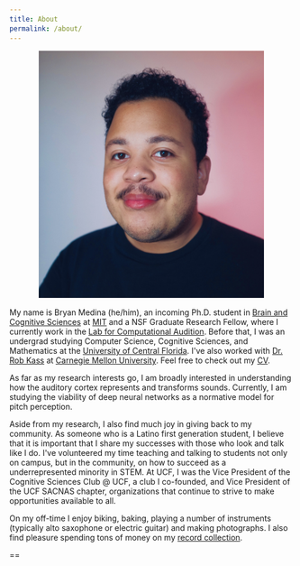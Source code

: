 ```yaml
---
title: About
permalink: /about/
---
```



<figure><center>
  <img width="400" src="/images/medina_2.jpg" data-action="zoom"/>
</center></figure>


My name is Bryan Medina (he/him), an incoming Ph.D. student in [Brain and Cognitive Sciences](https://bcs.mit.edu/) at [MIT](http://web.mit.edu/) and a NSF Graduate Research Fellow, where I currently work in the [Lab for Computational Audition](http://mcdermottlab.mit.edu/). Before that, I was an undergrad studying Computer Science, Cognitive Sciences, and Mathematics at the [University of Central Florida](https://www.ucf.edu/). I've also worked with [Dr. Rob Kass](https://www.stat.cmu.edu/~kass/) at [Carnegie Mellon University](https://www.cmu.edu/). Feel free to check out my [CV](/cv).

As far as my research interests go, I am broadly interested in understanding how the auditory cortex represents and transforms sounds. Currently, I am studying the viability of deep neural networks as a normative model for pitch perception.

Aside from my research, I also find much joy in giving back to my community. As someone who is a Latino first generation student, I believe that it is important that I share my successes with those who look and talk like I do. I've volunteered my time teaching and talking to students not only on campus, but in the community, on how to succeed as a underrepresented minority in STEM. At UCF, I was the Vice President of the Cognitive Sciences Club @ UCF, a club I co-founded, and Vice President of the UCF SACNAS chapter, organizations that continue to strive to make opportunities available to all.

On my off-time I enjoy biking, baking, playing a number of instruments (typically alto saxophone or electric guitar) and making photographs. I also find pleasure spending tons of money on my [record collection](https://www.discogs.com/user/bj_medina/collection?page=1&limit=100&header=1&layout=big).

==
